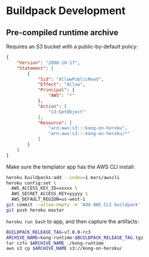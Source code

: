 # Buildpack Development

## Pre-compiled runtime archive

Requires an S3 bucket with a public-by-default policy:

```json
{
    "Version": "2008-10-17",
    "Statement": [
        {
            "Sid": "AllowPublicRead",
            "Effect": "Allow",
            "Principal": {
                "AWS": "*"
            },
            "Action": [
                "s3:GetObject"
            ],
            "Resource": [
                "arn:aws:s3:::kong-on-heroku",
                "arn:aws:s3:::kong-on-heroku/*"
            ]
        }
    ]
}
```

Make sure the templator app has the AWS CLI install:

```bash
heroku buildpacks:add --index=1 mars/awscli
heroku config:set \
  AWS_ACCESS_KEY_ID=xxxxx \
  AWS_SECRET_ACCESS_KEY=yyyyy \
  AWS_DEFAULT_REGION=us-west-1
git commit --allow-empty -m 'Add AWS CLI buildpack'
git push heroku master
```

`heroku run bash` to app, and then capture the artifacts:

```bash
BUILDPACK_RELEASE_TAG=v7.0.0-rc3
ARCHIVE_NAME=kong-runtime-$BUILDPACK_RELEASE_TAG.tgz
tar czfv $ARCHIVE_NAME ./kong-runtime
aws s3 cp $ARCHIVE_NAME s3://kong-on-heroku/
```
